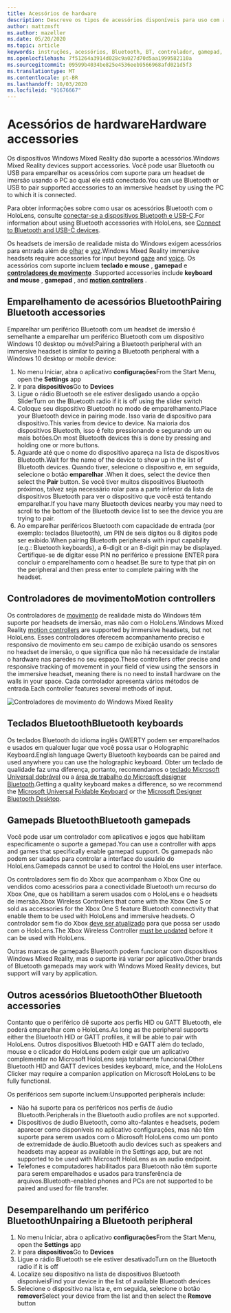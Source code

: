```yaml
---
title: Acessórios de hardware
description: Descreve os tipos de acessórios disponíveis para uso com a realidade mista do Windows e como configurá-los.
author: mattzmsft
ms.author: mazeller
ms.date: 05/20/2020
ms.topic: article
keywords: instruções, acessórios, Bluetooth, BT, controlador, gamepad, clico, Xbox
ms.openlocfilehash: 7f51264a3914d028c9a027d70d5aa1999582110a
ms.sourcegitcommit: 09599b4034be825e4536eeb9566968afd021d5f3
ms.translationtype: MT
ms.contentlocale: pt-BR
ms.lasthandoff: 10/03/2020
ms.locfileid: "91676667"
---
```

# <a name="hardware-accessories"></a><span data-ttu-id="95a51-104">Acessórios de hardware</span><span class="sxs-lookup"><span data-stu-id="95a51-104">Hardware accessories</span></span>

<span data-ttu-id="95a51-105">Os dispositivos Windows Mixed Reality dão suporte a acessórios.</span><span class="sxs-lookup"><span data-stu-id="95a51-105">Windows Mixed Reality devices support accessories.</span></span> <span data-ttu-id="95a51-106">Você pode usar Bluetooth ou USB para emparelhar os acessórios com suporte para um headset de imersão usando o PC ao qual ele está conectado.</span><span class="sxs-lookup"><span data-stu-id="95a51-106">You can use Bluetooth or USB to pair supported accessories to an immersive headset by using the PC to which it is connected.</span></span>

<span data-ttu-id="95a51-107">Para obter informações sobre como usar os acessórios Bluetooth com o HoloLens, consulte [conectar-se a dispositivos Bluetooth e USB-C](https://docs.microsoft.com/hololens/hololens-connect-devices).</span><span class="sxs-lookup"><span data-stu-id="95a51-107">For information about using Bluetooth accessories with HoloLens, see [Connect to Bluetooth and USB-C devices](https://docs.microsoft.com/hololens/hololens-connect-devices).</span></span>

<span data-ttu-id="95a51-108">Os headsets de imersão de realidade mista do Windows exigem acessórios para entrada além de [olhar](../design/gaze-and-commit.md) e [voz](../design/voice-input.md).</span><span class="sxs-lookup"><span data-stu-id="95a51-108">Windows Mixed Reality immersive headsets require accessories for input beyond [gaze](../design/gaze-and-commit.md) and [voice](../design/voice-input.md).</span></span> <span data-ttu-id="95a51-109">Os acessórios com suporte incluem **teclado e mouse** , **gamepad** e **[controladores de movimento](../design/motion-controllers.md)** .</span><span class="sxs-lookup"><span data-stu-id="95a51-109">Supported accessories include **keyboard and mouse** , **gamepad** , and **[motion controllers](../design/motion-controllers.md)** .</span></span>

## <a name="pairing-bluetooth-accessories"></a><span data-ttu-id="95a51-110">Emparelhamento de acessórios Bluetooth</span><span class="sxs-lookup"><span data-stu-id="95a51-110">Pairing Bluetooth accessories</span></span>

<span data-ttu-id="95a51-111">Emparelhar um periférico Bluetooth com um headset de imersão é semelhante a emparelhar um periférico Bluetooth com um dispositivo Windows 10 desktop ou móvel:</span><span class="sxs-lookup"><span data-stu-id="95a51-111">Pairing a Bluetooth peripheral with an immersive headset is similar to pairing a Bluetooth peripheral with a Windows 10 desktop or mobile device:</span></span>

1. <span data-ttu-id="95a51-112">No menu Iniciar, abra o aplicativo **configurações**</span><span class="sxs-lookup"><span data-stu-id="95a51-112">From the Start Menu, open the **Settings** app</span></span>
2. <span data-ttu-id="95a51-113">Ir para **dispositivos**</span><span class="sxs-lookup"><span data-stu-id="95a51-113">Go to **Devices**</span></span>
3. <span data-ttu-id="95a51-114">Ligue o rádio Bluetooth se ele estiver desligado usando a opção Slider</span><span class="sxs-lookup"><span data-stu-id="95a51-114">Turn on the Bluetooth radio if it is off using the slider switch</span></span>
4. <span data-ttu-id="95a51-115">Coloque seu dispositivo Bluetooth no modo de emparelhamento.</span><span class="sxs-lookup"><span data-stu-id="95a51-115">Place your Bluetooth device in pairing mode.</span></span> <span data-ttu-id="95a51-116">Isso varia de dispositivo para dispositivo.</span><span class="sxs-lookup"><span data-stu-id="95a51-116">This varies from device to device.</span></span> <span data-ttu-id="95a51-117">Na maioria dos dispositivos Bluetooth, isso é feito pressionando e segurando um ou mais botões.</span><span class="sxs-lookup"><span data-stu-id="95a51-117">On most Bluetooth devices this is done by pressing and holding one or more buttons.</span></span>
5. <span data-ttu-id="95a51-118">Aguarde até que o nome do dispositivo apareça na lista de dispositivos Bluetooth.</span><span class="sxs-lookup"><span data-stu-id="95a51-118">Wait for the name of the device to show up in the list of Bluetooth devices.</span></span> <span data-ttu-id="95a51-119">Quando tiver, selecione o dispositivo e, em seguida, selecione o botão **emparelhar** .</span><span class="sxs-lookup"><span data-stu-id="95a51-119">When it does, select the device then select the **Pair** button.</span></span> <span data-ttu-id="95a51-120">Se você tiver muitos dispositivos Bluetooth próximos, talvez seja necessário rolar para a parte inferior da lista de dispositivos Bluetooth para ver o dispositivo que você está tentando emparelhar.</span><span class="sxs-lookup"><span data-stu-id="95a51-120">If you have many Bluetooth devices nearby you may need to scroll to the bottom of the Bluetooth device list to see the device you are trying to pair.</span></span>
6. <span data-ttu-id="95a51-121">Ao emparelhar periféricos Bluetooth com capacidade de entrada (por exemplo: teclados Bluetooth), um PIN de seis dígitos ou 8 dígitos pode ser exibido.</span><span class="sxs-lookup"><span data-stu-id="95a51-121">When pairing Bluetooth peripherals with input capability (e.g.: Bluetooth keyboards), a 6-digit or an 8-digit pin may be displayed.</span></span> <span data-ttu-id="95a51-122">Certifique-se de digitar esse PIN no periférico e pressione ENTER para concluir o emparelhamento com o headset.</span><span class="sxs-lookup"><span data-stu-id="95a51-122">Be sure to type that pin on the peripheral and then press enter to complete pairing with the headset.</span></span>

## <a name="motion-controllers"></a><span data-ttu-id="95a51-123">Controladores de movimento</span><span class="sxs-lookup"><span data-stu-id="95a51-123">Motion controllers</span></span>

<span data-ttu-id="95a51-124">Os controladores de [movimento](../design/motion-controllers.md) de realidade mista do Windows têm suporte por headsets de imersão, mas não com o HoloLens.</span><span class="sxs-lookup"><span data-stu-id="95a51-124">Windows Mixed Reality [motion controllers](../design/motion-controllers.md) are supported by immersive headsets, but not HoloLens.</span></span> <span data-ttu-id="95a51-125">Esses controladores oferecem acompanhamento preciso e responsivo de movimento em seu campo de exibição usando os sensores no headset de imersão, o que significa que não há necessidade de instalar o hardware nas paredes no seu espaço.</span><span class="sxs-lookup"><span data-stu-id="95a51-125">These controllers offer precise and responsive tracking of movement in your field of view using the sensors in the immersive headset, meaning there is no need to install hardware on the walls in your space.</span></span> <span data-ttu-id="95a51-126">Cada controlador apresenta vários métodos de entrada.</span><span class="sxs-lookup"><span data-stu-id="95a51-126">Each controller features several methods of input.</span></span>

![Controladores de movimento do Windows Mixed Reality](../design/images/winmr-ck-1080x1080-350px.jpg)

## <a name="bluetooth-keyboards"></a><span data-ttu-id="95a51-128">Teclados Bluetooth</span><span class="sxs-lookup"><span data-stu-id="95a51-128">Bluetooth keyboards</span></span>

<span data-ttu-id="95a51-129">Os teclados Bluetooth do idioma inglês QWERTY podem ser emparelhados e usados em qualquer lugar que você possa usar o Holographic Keyboard.</span><span class="sxs-lookup"><span data-stu-id="95a51-129">English language Qwerty Bluetooth keyboards can be paired and used anywhere you can use the holographic keyboard.</span></span> <span data-ttu-id="95a51-130">Obter um teclado de qualidade faz uma diferença, portanto, recomendamos o [teclado Microsoft Universal dobrável](https://www.microsoft.com/accessories/products/keyboards/universal-foldable-keyboard/gu5-00001) ou a [área de trabalho do Microsoft designer Bluetooth](https://www.microsoft.com/accessories/products/keyboards/designer-bluetooth-desktop/7n9-00001).</span><span class="sxs-lookup"><span data-stu-id="95a51-130">Getting a quality keyboard makes a difference, so we recommend the [Microsoft Universal Foldable Keyboard](https://www.microsoft.com/accessories/products/keyboards/universal-foldable-keyboard/gu5-00001) or the [Microsoft Designer Bluetooth Desktop](https://www.microsoft.com/accessories/products/keyboards/designer-bluetooth-desktop/7n9-00001).</span></span>

## <a name="bluetooth-gamepads"></a><span data-ttu-id="95a51-131">Gamepads Bluetooth</span><span class="sxs-lookup"><span data-stu-id="95a51-131">Bluetooth gamepads</span></span>

<span data-ttu-id="95a51-132">Você pode usar um controlador com aplicativos e jogos que habilitam especificamente o suporte a gamepad.</span><span class="sxs-lookup"><span data-stu-id="95a51-132">You can use a controller with apps and games that specifically enable gamepad support.</span></span> <span data-ttu-id="95a51-133">Os gamepads não podem ser usados para controlar a interface do usuário do HoloLens.</span><span class="sxs-lookup"><span data-stu-id="95a51-133">Gamepads cannot be used to control the HoloLens user interface.</span></span>

<span data-ttu-id="95a51-134">Os controladores sem fio do Xbox que acompanham o Xbox One ou vendidos como acessórios para a conectividade Bluetooth um recurso do Xbox One, que os habilitam a serem usados com o HoloLens e o headsets de imersão.</span><span class="sxs-lookup"><span data-stu-id="95a51-134">Xbox Wireless Controllers that come with the Xbox One S or sold as accessories for the Xbox One S feature Bluetooth connectivity that enable them to be used with HoloLens and immersive headsets.</span></span> <span data-ttu-id="95a51-135">O controlador sem fio do Xbox [deve ser atualizado](https://support.xbox.com/xbox-one/accessories/update-controller-for-stereo-headset-adapter) para que possa ser usado com o HoloLens.</span><span class="sxs-lookup"><span data-stu-id="95a51-135">The Xbox Wireless Controller [must be updated](https://support.xbox.com/xbox-one/accessories/update-controller-for-stereo-headset-adapter) before it can be used with HoloLens.</span></span>

<span data-ttu-id="95a51-136">Outras marcas de gamepads Bluetooth podem funcionar com dispositivos Windows Mixed Reality, mas o suporte irá variar por aplicativo.</span><span class="sxs-lookup"><span data-stu-id="95a51-136">Other brands of Bluetooth gamepads may work with Windows Mixed Reality devices, but support will vary by application.</span></span>

## <a name="other-bluetooth-accessories"></a><span data-ttu-id="95a51-137">Outros acessórios Bluetooth</span><span class="sxs-lookup"><span data-stu-id="95a51-137">Other Bluetooth accessories</span></span>

<span data-ttu-id="95a51-138">Contanto que o periférico dê suporte aos perfis HID ou GATT Bluetooth, ele poderá emparelhar com o HoloLens.</span><span class="sxs-lookup"><span data-stu-id="95a51-138">As long as the peripheral supports either the Bluetooth HID or GATT profiles, it will be able to pair with HoloLens.</span></span> <span data-ttu-id="95a51-139">Outros dispositivos Bluetooth HID e GATT além do teclado, mouse e o clicador do HoloLens podem exigir que um aplicativo complementar no Microsoft HoloLens seja totalmente funcional.</span><span class="sxs-lookup"><span data-stu-id="95a51-139">Other Bluetooth HID and GATT devices besides keyboard, mice, and the HoloLens Clicker may require a companion application on Microsoft HoloLens to be fully functional.</span></span>

<span data-ttu-id="95a51-140">Os periféricos sem suporte incluem:</span><span class="sxs-lookup"><span data-stu-id="95a51-140">Unsupported peripherals include:</span></span>

* <span data-ttu-id="95a51-141">Não há suporte para os periféricos nos perfis de áudio Bluetooth.</span><span class="sxs-lookup"><span data-stu-id="95a51-141">Peripherals in the Bluetooth audio profiles are not supported.</span></span>
* <span data-ttu-id="95a51-142">Dispositivos de áudio Bluetooth, como alto-falantes e headsets, podem aparecer como disponíveis no aplicativo configurações, mas não têm suporte para serem usados com o Microsoft HoloLens como um ponto de extremidade de áudio.</span><span class="sxs-lookup"><span data-stu-id="95a51-142">Bluetooth audio devices such as speakers and headsets may appear as available in the Settings app, but are not supported to be used with Microsoft HoloLens as an audio endpoint.</span></span>
* <span data-ttu-id="95a51-143">Telefones e computadores habilitados para Bluetooth não têm suporte para serem emparelhados e usados para transferência de arquivos.</span><span class="sxs-lookup"><span data-stu-id="95a51-143">Bluetooth-enabled phones and PCs are not supported to be paired and used for file transfer.</span></span>

## <a name="unpairing-a-bluetooth-peripheral"></a><span data-ttu-id="95a51-144">Desemparelhando um periférico Bluetooth</span><span class="sxs-lookup"><span data-stu-id="95a51-144">Unpairing a Bluetooth peripheral</span></span>

1. <span data-ttu-id="95a51-145">No menu Iniciar, abra o aplicativo **configurações**</span><span class="sxs-lookup"><span data-stu-id="95a51-145">From the Start Menu, open the **Settings** app</span></span>
2. <span data-ttu-id="95a51-146">Ir para **dispositivos**</span><span class="sxs-lookup"><span data-stu-id="95a51-146">Go to **Devices**</span></span>
3. <span data-ttu-id="95a51-147">Ligue o rádio Bluetooth se ele estiver desativado</span><span class="sxs-lookup"><span data-stu-id="95a51-147">Turn on the Bluetooth radio if it is off</span></span>
4. <span data-ttu-id="95a51-148">Localize seu dispositivo na lista de dispositivos Bluetooth disponíveis</span><span class="sxs-lookup"><span data-stu-id="95a51-148">Find your device in the list of available Bluetooth devices</span></span>
5. <span data-ttu-id="95a51-149">Selecione o dispositivo na lista e, em seguida, selecione o botão **remover**</span><span class="sxs-lookup"><span data-stu-id="95a51-149">Select your device from the list and then select the **Remove** button</span></span>
